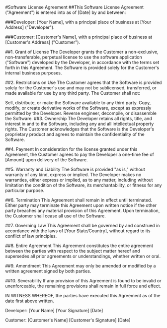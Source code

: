 #Software License Agreement
##This Software License Agreement ("Agreement") is entered into as of [Date] by and between:

###Developer: [Your Name], with a principal place of business at [Your Address] ("Developer").

###Customer: [Customer's Name], with a principal place of business at [Customer's Address] ("Customer").

##1. Grant of License
The Developer grants the Customer a non-exclusive, non-transferable, perpetual license to use the software application ("Software") developed by the Developer, in accordance with the terms set forth in this Agreement. The Software is provided solely for the Customer's internal business purposes.

##2. Restrictions on Use
The Customer agrees that the Software is provided solely for the Customer's use and may not be sublicensed, transferred, or made available for use by any third party. The Customer shall not:

Sell, distribute, or make the Software available to any third party.
Copy, modify, or create derivative works of the Software, except as expressly permitted by the Developer.
Reverse engineer, decompile, or disassemble the Software.
##3. Ownership
The Developer retains all rights, title, and interest in and to the Software, including any and all intellectual property rights. The Customer acknowledges that the Software is the Developer's proprietary product and agrees to maintain the confidentiality of the Software.

##4. Payment
In consideration for the license granted under this Agreement, the Customer agrees to pay the Developer a one-time fee of [Amount] upon delivery of the Software.

##5. Warranty and Liability
The Software is provided "as is," without warranty of any kind, express or implied. The Developer makes no warranties, either express or implied, as to any matter, including without limitation the condition of the Software, its merchantability, or fitness for any particular purpose.

##6. Termination
This Agreement shall remain in effect until terminated. Either party may terminate this Agreement upon written notice if the other party breaches any material provision of this Agreement. Upon termination, the Customer shall cease all use of the Software.

##7. Governing Law
This Agreement shall be governed by and construed in accordance with the laws of [Your State/Country], without regard to its conflict of law principles.

##8. Entire Agreement
This Agreement constitutes the entire agreement between the parties with respect to the subject matter hereof and supersedes all prior agreements or understandings, whether written or oral.

##9. Amendment
This Agreement may only be amended or modified by a written agreement signed by both parties.

##10. Severability
If any provision of this Agreement is found to be invalid or unenforceable, the remaining provisions shall remain in full force and effect.

IN WITNESS WHEREOF, the parties have executed this Agreement as of the date first above written.

Developer:
[Your Name]
[Your Signature]
[Date]

Customer:
[Customer's Name]
[Customer's Signature]
[Date]